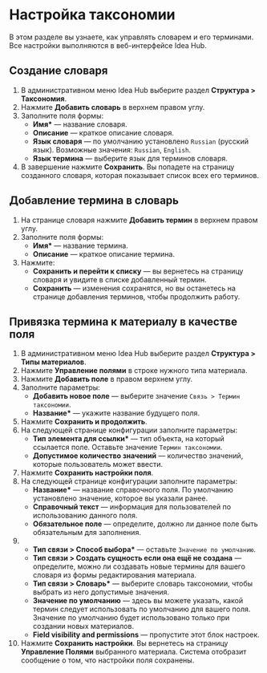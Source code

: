 # Настройка таксономии

В этом разделе вы узнаете, как управлять словарем и его терминами. Все настройки выполняются в веб-интерфейсе Idea Hub.


## Создание словаря

1. В административном меню Idea Hub выберите раздел **Структура > Таксономия**.
1. Нажмите **Добавить словарь** в верхнем правом углу.
1. Заполните поля формы:
   * **Имя\*** — название словаря.
   * **Описание** — краткое описание словаря.
   * **Язык словаря** — по умолчанию установлено `Russian` (русский язык). Возможные значения: `Russian`, `English`.
   * **Язык термина** — выберите язык для терминов словаря. 
1. В завершение нажмите **Сохранить**. Вы попадете на страницу созданного словаря, которая показывает список всех его терминов.

## Добавление термина в словарь

1. На странице словаря нажмите **Добавить термин** в верхнем правом углу.
1. Заполните поля формы:
   * **Имя\*** — название термина.
   * **Описание** — краткое описание термина.
1. Нажмите:
   * **Сохранить и перейти к списку** — вы вернетесь на страницу словаря и увидите в списке добавленный термин.
   * **Сохранить** — изменения сохранятся, но вы останетесь на странице добавления терминов, чтобы продолжить работу.

## Привязка термина к материалу в качестве поля 

1. В административном меню Idea Hub выберите раздел **Структура > Типы материалов**.
1. Нажмите **Управление полями** в строке нужного типа материала.
1. Нажмите **Добавить поле** в правом верхнем углу.
1. Заполните параметры:
   * **Добавить новое поле** — выберите значение `Связь > Термин таксономии`.
   * **Название\*** — укажите название будущего поля.
1. Нажмите **Сохранить и продолжить**.
1. На следующей странице конфигурации заполните параметры:
   * **Тип элемента для ссылки\*** — тип объекта, на который ссылается поле. Оставьте значение `Термин таксономии`.
   * **Допустимое количество значений** — количество значений, которые пользователь может ввести.
1. Нажмите **Сохранить настройки поля**.
1. На следующей странице конфигурации заполните параметры:
   * **Название\*** — название справочного поля. По умолчанию установлено значение, которое вы указали ранее.
   * **Справочный текст** — информация для пользователей по использованию данного поля.
   * **Обязательное поле** — определите, должно ли данное поле быть обязательным для заполнения.
1. * **Тип связи > Способ выбора\*** — оставьте `Значение по умолчанию`.
   * **Тип связи > Создать сущность если она ещё не создана** — определите, можно ли создавать новые термины для вашего словаря из формы редактирования материала.
   * **Тип связи > Словарь\*** — выберите словарь таксономии, чтобы выбрать из него допустимые значения.
   * **Значение по умолчанию** — здесь вы можете указать, какой термин следует использовать по умолчанию для вашего поля. Значение по умолчанию будет использовано только при создании новых материалов.
   * **Field visibility and permissions** — пропустите этот блок настроек.
1. Нажмите **Сохранить настройки**. Вы вернетесь на страницу **Управление Полями** выбранного материала. Система отобразит сообщение о том, что настройки поля сохранены.
